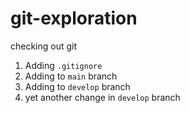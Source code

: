 # git-exploration
checking out git

1. Adding `.gitignore`
1. Adding to `main` branch
1. Adding to `develop` branch
1. yet another change in `develop` branch